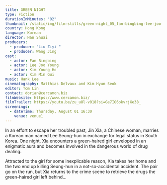 ```yaml
---
title: GREEN NIGHT
type: Fiction
durationInMinutes: "92"
thumbnail: /static/img/film-stills/green-night_05_fan-bingbing-lee-joo-young-©-demei-holdings-limited-hong-kong-.jpg
country: Hong Kong
language: Korean
director: Han Shuai
producers:
  - producer: "Liu Ziyi "
  - producer: Wang Jing
cast:
  - actor: Fan Bingbing
  - actor: Lee Joo Young
  - actor: Kim Young Ho
  - actor: Kim Min Gui
music: Hank Lee
cinematography: Matthias Delvaux and Kim Hyun Seok
editor: Tom Lin
contact: dorian@cercamon.biz
filmWebsite: https://www.cercamon.biz/
filmTrailer: https://youtu.be/zu_u8l-v018?si=Ge7IO6okvrjXe38_
screenings:
  - dateTime: Thursday, August 01 16:30
    venue: venue1
---
```

In an effort to escape her troubled past, Jin Xia, a Chinese woman, marries a Korean man named Lee Seung-hun in exchange for legal status in South Korea. One night, Xia encounters a green-haired girl enveloped in an enigmatic aura and becomes involved in the dangerous world of drug dealing.

Attracted to the girl for some inexplicable reason, Xia takes her home and the two end up killing Seung-hun in a not-so-accidental accident. The pair go on the run, but Xia returns to the crime scene to retrieve the drugs the green-haired girl left behind...